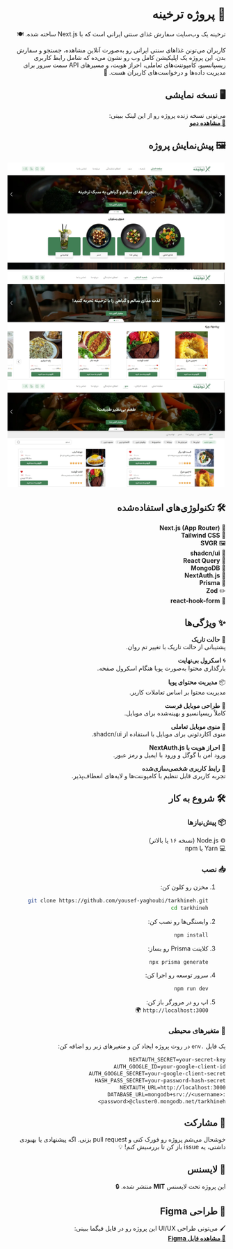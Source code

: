 
<div dir="rtl">

# 🍞 پروژه ترخینه

ترخینه یک وب‌سایت سفارش غذای سنتی ایرانی است که با Next.js ساخته شده. 🍽️

کاربران می‌تونن غذاهای سنتی ایرانی رو به‌صورت آنلاین مشاهده، جستجو و سفارش بدن. این پروژه یک اپلیکیشن کامل وب رو نشون می‌ده که شامل رابط کاربری ریسپانسیو، کامپوننت‌های تعاملی، احراز هویت، و مسیرهای API سمت سرور برای مدیریت داده‌ها و درخواست‌های کاربران هست. 🚀

## 🖥️ نسخه نمایشی

می‌تونی نسخه زنده پروژه رو از این لینک ببینی:  
**[🔗 مشاهده دمو](https://tarkhineh-1307.vercel.app)**

## 🖼️ پیش‌نمایش پروژه

<p align="center">
  <img src="./assets/tarkhineh1.webp" width="500">
  <img src="./assets/tarkhineh2.webp" width="500">
  <img src="./assets/tarkhineh3.webp" width="500">
</p>

## 🛠️ تکنولوژی‌های استفاده‌شده

🍞 **Next.js (App Router)**  
🎨 **Tailwind CSS**  
🖼️ **SVGR**  
📱 **shadcn/ui**  
📡 **React Query**  
🍃 **MongoDB**  
🔐 **NextAuth.js**  
📃 **Prisma**  
✏️ **Zod**  
📄 **react-hook-form**

## ✨ ویژگی‌ها

🌙 **حالت تاریک**  
پشتیبانی از حالت تاریک با تغییر تم روان.

🌀 **اسکرول بی‌نهایت**  
بارگذاری محتوا به‌صورت پویا هنگام اسکرول صفحه.

📦 **مدیریت محتوای پویا**  
مدیریت محتوا بر اساس تعاملات کاربر.

📱 **طراحی موبایل فرست**  
کاملاً ریسپانسیو و بهینه‌شده برای موبایل.

🍔 **منوی موبایل تعاملی**  
منوی آکاردئونی برای موبایل با استفاده از shadcn/ui.

👤 **احراز هویت با NextAuth.js**  
ورود امن با گوگل و ورود با ایمیل و رمز عبور.

🎨 **رابط کاربری شخصی‌سازی‌شده**  
تجربه کاربری قابل تنظیم با کامپوننت‌ها و لایه‌های انعطاف‌پذیر.

## 🛠️ شروع به کار

### 📦 پیش‌نیازها

⚙️ Node.js (نسخه ۱۶ یا بالاتر)  
💻 Yarn یا npm

### 📥 نصب

1. مخزن رو کلون کن:

   ```bash
   git clone https://github.com/yousef-yaghoubi/tarkhineh.git
   cd tarkhineh
   ```

2. وابستگی‌ها رو نصب کن:

   ```bash
   npm install
   ```

3. کلاینت Prisma رو بساز:

   ```bash
   npx prisma generate
   ```

4. سرور توسعه رو اجرا کن:

   ```bash
   npm run dev
   ```

5. اپ رو در مرورگر باز کن:  
   `http://localhost:3000` 🌍

### 🔐 متغیرهای محیطی

یک فایل `.env` در روت پروژه ایجاد کن و متغیرهای زیر رو اضافه کن:

```env
NEXTAUTH_SECRET=your-secret-key
AUTH_GOOGLE_ID=your-google-client-id
AUTH_GOOGLE_SECRET=your-google-client-secret
HASH_PASS_SECRET=your-password-hash-secret
NEXTAUTH_URL=http://localhost:3000
DATABASE_URL=mongodb+srv://<username>:<password>@cluster0.mongodb.net/tarkhineh
```

## 🤝 مشارکت

خوشحال می‌شم پروژه رو فورک کنی و pull request بزنی. اگه پیشنهادی یا بهبودی داشتی، یه issue باز کن تا بررسیش کنم! 💡

## 📝 لایسنس

این پروژه تحت لایسنس **MIT** منتشر شده. 🔒

## 🎨 طراحی Figma

🖌️ می‌تونی طراحی UI/UX این پروژه رو در فایل فیگما ببینی:  
**[🔗 مشاهده فایل Figma](https://www.figma.com/design/RSeAI35Xm1iwISm7cxU3zn/Tarkhineh-%7C-Food-ordering-Website-%26-Application-(Community))**

</div>
